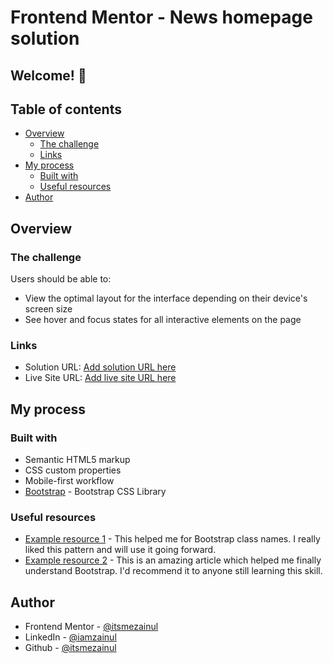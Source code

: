 # Frontend Mentor - News homepage solution

## Welcome! 👋

## Table of contents

- [Overview](#overview)
  - [The challenge](#the-challenge)
  - [Links](#links)
- [My process](#my-process)
  - [Built with](#built-with)
  - [Useful resources](#useful-resources)
- [Author](#author)

## Overview

### The challenge

Users should be able to:

- View the optimal layout for the interface depending on their device's screen size
- See hover and focus states for all interactive elements on the page

### Links

- Solution URL: [Add solution URL here](https://your-solution-url.com)
- Live Site URL: [Add live site URL here](https://your-live-site-url.com)

## My process

### Built with

- Semantic HTML5 markup
- CSS custom properties
- Mobile-first workflow
- [Bootstrap](https://getbootstrap.com/) - Bootstrap CSS Library

### Useful resources

- [Example resource 1](https://bootstrap-cheatsheet.themeselection.com/index.html) - This helped me for Bootstrap class names. I really liked this pattern and will use it going forward.
- [Example resource 2](https://www.w3schools.com/bootstrap5/index.php) - This is an amazing article which helped me finally understand Bootstrap. I'd recommend it to anyone still learning this skill.

## Author

- Frontend Mentor - [@itsmezainul](https://www.frontendmentor.io/profile/itsmezainul)
- LinkedIn - [@iamzainul](https://www.linkedin.com/in/iamzainul/)
- Github - [@itsmezainul](https://github.com/itsmezainul)
